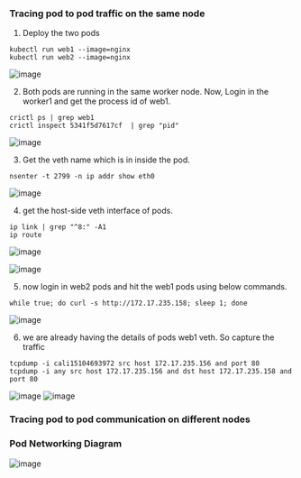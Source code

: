 ### Tracing pod to pod traffic on the same node

1. Deploy the two pods
```
kubectl run web1 --image=nginx
kubectl run web2 --image=nginx
```
![image](https://github.com/user-attachments/assets/7f3d28af-c1de-40a5-93a0-ac27d939265b)


2. Both pods are running in the same worker node. Now, Login in the worker1 and get the process id of web1.
```
crictl ps | grep web1
crictl inspect 5341f5d7617cf  | grep "pid"
```
![image](https://github.com/user-attachments/assets/a4e980fd-991b-487e-8173-c07fdfa8f65f)


3. Get the veth name which is in inside the pod.
```
nsenter -t 2799 -n ip addr show eth0
```
![image](https://github.com/user-attachments/assets/ce12a712-d2c8-4676-bcb4-86e5afae53c6)


4. get the host-side veth interface of pods. 
```
ip link | grep "^8:" -A1
ip route
```
![image](https://github.com/user-attachments/assets/a697b5df-bff7-41d7-b96c-38cf4b096d3b)

![image](https://github.com/user-attachments/assets/3f292fae-2b46-4b14-9954-fbad187381f4)

5. now login in web2 pods and hit the web1 pods using below commands.
```
while true; do curl -s http://172.17.235.158; sleep 1; done
```
![image](https://github.com/user-attachments/assets/b1695605-3278-47f0-89a8-3b86ad6c8be2)

6. we are already having the details of pods web1 veth. So capture the traffic 
```
tcpdump -i cali15104693972 src host 172.17.235.156 and port 80
tcpdump -i any src host 172.17.235.156 and dst host 172.17.235.158 and port 80
```
![image](https://github.com/user-attachments/assets/7505176f-b558-4987-889e-c2403a9d6005)
![image](https://github.com/user-attachments/assets/93da525c-4328-4948-9933-f232b3a31fea)


### Tracing pod to pod communication on different nodes

### Pod Networking Diagram 


![image](https://github.com/user-attachments/assets/a75ba65b-926a-49be-a591-abe232523330)








